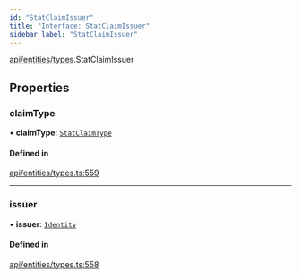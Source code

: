```yaml
---
id: "StatClaimIssuer"
title: "Interface: StatClaimIssuer"
sidebar_label: "StatClaimIssuer"
---
```


[api/entities/types](../../../../../modules/API/Entities/Types/Types.md).StatClaimIssuer

## Properties

### claimType

• **claimType**: [`StatClaimType`](../../../../../modules/API/Entities/Types/Types.md#statclaimtype)

#### Defined in

[api/entities/types.ts:559](https://github.com/PolymeshAssociation/polymesh-sdk/blob/5b946f904/src/api/entities/types.ts#L559)

___

### issuer

• **issuer**: [`Identity`](../../../../../classes/API/Entities/Identity/Identity.md)

#### Defined in

[api/entities/types.ts:558](https://github.com/PolymeshAssociation/polymesh-sdk/blob/5b946f904/src/api/entities/types.ts#L558)
